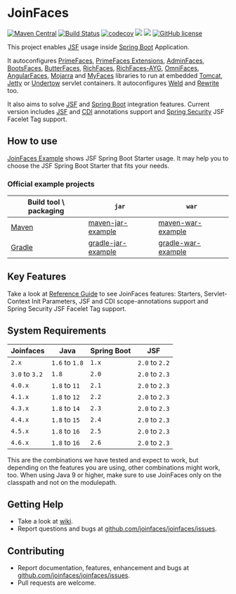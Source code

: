 JoinFaces
=============================
[![Maven Central](https://maven-badges.herokuapp.com/maven-central/org.joinfaces/jsf-spring-boot-starter/badge.svg)](https://maven-badges.herokuapp.com/maven-central/org.joinfaces/jsf-spring-boot-starter)
[![Build Status](https://github.com/joinfaces/joinfaces/actions/workflows/gradle.yml/badge.svg)](https://github.com/joinfaces/joinfaces/actions/workflows/gradle.yml)
[![codecov](https://codecov.io/gh/joinfaces/joinfaces/branch/master/graph/badge.svg)](https://codecov.io/gh/joinfaces/joinfaces)
[![](https://img.shields.io/badge/javadoc-stable-green.svg)](https://docs.joinfaces.org/current/api)
[![](https://img.shields.io/badge/reference%20guide-stable-green.svg)](https://docs.joinfaces.org/current/reference)
[![GitHub license](https://img.shields.io/github/license/joinfaces/joinfaces.svg)](https://github.com/joinfaces/joinfaces/blob/master/LICENSE.txt)

This project enables [JSF](https://www.oracle.com/technetwork/java/javaee/javaserverfaces-139869.html) usage inside [Spring Boot](https://projects.spring.io/spring-boot/) Application.

It autoconfigures [PrimeFaces](https://primefaces.org/), [PrimeFaces Extensions](http://primefaces-extensions.github.io/), [AdminFaces](https://adminfaces.github.io/site/), [BootsFaces](http://bootsfaces.net/), [ButterFaces](http://butterfaces.org/), [RichFaces](https://github.com/richfaces/richfaces), [RichFaces-AYG](https://github.com/albfernandez/richfaces), [OmniFaces](http://omnifaces.org/), [AngularFaces](http://angularfaces.net/), [Mojarra](https://javaserverfaces.java.net/) and [MyFaces](http://myfaces.apache.org/) libraries to run at embedded [Tomcat](http://tomcat.apache.org/), [Jetty](http://www.eclipse.org/jetty) or [Undertow](http://undertow.io) servlet containers. It autoconfigures [Weld](http://weld.cdi-spec.org) and [Rewrite](https://www.ocpsoft.org/rewrite/) too.

It also aims to solve [JSF](https://www.oracle.com/technetwork/java/javaee/javaserverfaces-139869.html) and [Spring Boot](https://projects.spring.io/spring-boot/) integration features. Current version includes [JSF](https://www.oracle.com/technetwork/java/javaee/javaserverfaces-139869.html) and [CDI](https://www.cdi-spec.org/) annotations support and [Spring Security](https://projects.spring.io/spring-security/) JSF Facelet Tag support.

## How to use

[JoinFaces Example](https://github.com/joinfaces/joinfaces-maven-jar-example) shows JSF Spring Boot Starter usage. It may help you to choose the JSF Spring Boot Starter that fits your needs.

### Official example projects

|Build tool \ packaging| `jar` | `war`
|---|---|---|
|[Maven](https://maven.apache.org/)|[maven-jar-example](https://github.com/joinfaces/joinfaces-maven-jar-example)|[maven-war-example](https://github.com/joinfaces/joinfaces-maven-war-example)|
|[Gradle](https://gradle.org/)|[gradle-jar-example](https://github.com/joinfaces/joinfaces-gradle-jar-example)|[gradle-war-example](https://github.com/joinfaces/joinfaces-gradle-war-example)|

## Key Features

Take a look at [Reference Guide](https://docs.joinfaces.org/master-SNAPSHOT/reference/) to see JoinFaces features: Starters, Servlet-Context Init Parameters, JSF and CDI scope-annotations support and Spring Security JSF Facelet Tag support.

## System Requirements

Joinfaces | Java | Spring Boot | JSF
----------|------|-------------|-----
`2.x`     |`1.6` to `1.8`|`1.x`|`2.0` to `2.2`
`3.0` to `3.2`|`1.8`|`2.0`|`2.0` to `2.3`
`4.0.x`   |`1.8` to `11` |`2.1`|`2.0` to `2.3`
`4.1.x`   |`1.8` to `12` |`2.2`|`2.0` to `2.3`
`4.3.x`   |`1.8` to `14` |`2.3`|`2.0` to `2.3`
`4.4.x`   |`1.8` to `15` |`2.4`|`2.0` to `2.3`
`4.5.x`   |`1.8` to `16` |`2.5`|`2.0` to `2.3`
`4.6.x`   |`1.8` to `16` |`2.6`|`2.0` to `2.3`

This are the combinations we have tested and expect to work, but depending on the features you are using, other combinations might work, too.
When using Java 9 or higher, make sure to use JoinFaces only on the classpath and not on the modulepath.

## Getting Help

* Take a look at [wiki](https://github.com/joinfaces/joinfaces/wiki).
* Report questions and bugs at [github.com/joinfaces/joinfaces/issues](https://github.com/joinfaces/joinfaces/issues).

## Contributing

* Report documentation, features, enhancement and bugs at [github.com/joinfaces/joinfaces/issues](https://github.com/joinfaces/joinfaces/issues).
* Pull requests are welcome.
